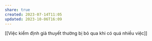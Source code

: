 ```yaml
---
share: true
created: 2023-07-14T11:05
updated: 2023-10-06T16:09
---
```

[[Việc kiểm định giả thuyết thường bị bỏ qua khi có quá nhiều việc]]
